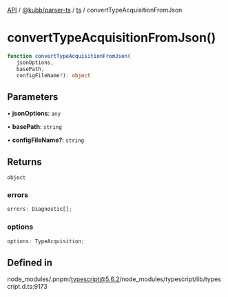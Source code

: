 [API](../../../../../packages.md) / [@kubb/parser-ts](../../../index.md) / [ts](../index.md) / convertTypeAcquisitionFromJson

# convertTypeAcquisitionFromJson()

```ts
function convertTypeAcquisitionFromJson(
   jsonOptions, 
   basePath, 
   configFileName?): object
```

## Parameters

• **jsonOptions**: `any`

• **basePath**: `string`

• **configFileName?**: `string`

## Returns

`object`

### errors

```ts
errors: Diagnostic[];
```

### options

```ts
options: TypeAcquisition;
```

## Defined in

node\_modules/.pnpm/typescript@5.6.2/node\_modules/typescript/lib/typescript.d.ts:9173
